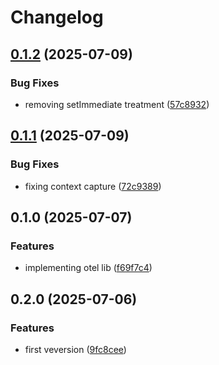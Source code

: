 # Changelog

## [0.1.2](https://github.com/codibre/nestjs-instrumentation/compare/otel-nestjs-instrumentation@0.1.1...${npm.name}@0.1.2) (2025-07-09)

### Bug Fixes

* removing setImmediate treatment ([57c8932](https://github.com/codibre/nestjs-instrumentation/commit/57c89329a67b78ba789294db76c21cc5f8aa351c))

## [0.1.1](https://github.com/codibre/nestjs-instrumentation/compare/otel-nestjs-instrumentation@0.1.0...${npm.name}@0.1.1) (2025-07-09)

### Bug Fixes

* fixing context capture ([72c9389](https://github.com/codibre/nestjs-instrumentation/commit/72c9389a544e08658e59e16ac47032d5b3624f8b))

## 0.1.0 (2025-07-07)

### Features

* implementing otel lib ([f69f7c4](https://github.com/codibre/nestjs-instrumentation/commit/f69f7c4d09edeec92782d1a4a1ffcc8801b2e146))

## 0.2.0 (2025-07-06)

### Features

* first veversion ([9fc8cee](https://github.com/your-org/newrelic-nestjs-instrumentation/commit/9fc8cee4d4fc9516672e1596fe4b2d822859f60c))

